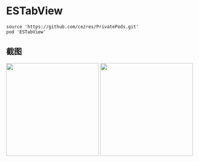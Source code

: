 # ESTabView

```
source 'https://github.com/cezres/PrivatePods.git'
pod 'ESTabView'
```

## 截图

<img src="http://p1.bqimg.com/567571/3720f7d0c105fa69.png" width=250 />
<img src="http://p1.bqimg.com/567571/60ecc355bdb303e7.png" width=250 />
